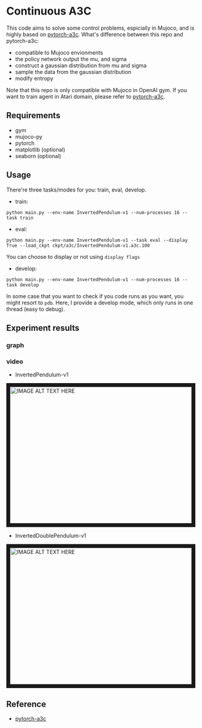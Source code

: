 # Continuous A3C

This code aims to solve some control problems, espicially in Mujoco, and is highly based on [pytorch-a3c](https://github.com/ikostrikov/pytorch-a3c). What's difference between this repo and pytorch-a3c:

- compatible to Mujoco envionments
- the policy network output the mu, and sigma 
- construct a gaussian distribution from mu and sigma
- sample the data from the gaussian distribution
- modify entropy

Note that this repo is only compatible with Mujoco in OpenAI gym. If you want to train agent in Atari domain, please refer to [pytorch-a3c](https://github.com/ikostrikov/pytorch-a3c).

## Requirements
- gym
- mujoco-py
- pytorch
- matplotlib (optional)
- seaborn (optional)

## Usage

There're three tasks/modes for you: train, eval, develop.

- train:
```
python main.py --env-name InvertedPendulum-v1 --num-processes 16 --task train
```
- eval:
```
python main.py --env-name InvertedPendulum-v1 --task eval --display True --load_ckpt ckpt/a3c/InvertedPendulum-v1.a3c.100 
```

You can choose to display or not using ```display flags```

- develop:
```
python main.py --env-name InvertedPendulum-v1 --num-processes 16 --task develop
```

In some case that you want to check if you code runs as you want, you might resort to ```pdb```. Here, I provide a develop mode, which only runs in one thread (easy to debug).


## Experiment results

### graph

### video

- InvertedPendulum-v1

<a href="http://www.youtube.com/watch?feature=player_embedded&v=E7QlRIkKuXo
" target="_blank"><img src="http://img.youtube.com/vi/E7QlRIkKuXo/0.jpg" 
alt="IMAGE ALT TEXT HERE" width="480" height="360" border="10" /></a>

- InvertedDoublePendulum-v1

<a href="http://www.youtube.com/watch?feature=player_embedded&v=WNiitHoz8x4
" target="_blank"><img src="http://img.youtube.com/vi/WNiitHoz8x4/0.jpg" 
alt="IMAGE ALT TEXT HERE" width="480" height="360" border="10" /></a>

## Reference
- [pytorch-a3c](https://github.com/ikostrikov/pytorch-a3c)
